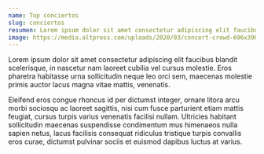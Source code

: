 ```yaml
---
name: Top conciertos
slug: conciertos
resumen: Lorem ipsum dolor sit amet consectetur adipiscing elit faucibus blandit scelerisque, in nascetur nam laoreet cubilia vel cursus molestie. Eros pharetra habitasse urna sollicitudin neque leo orci sem,
image: https://media.altpress.com/uploads/2020/03/concert-crowd-696x398.jpeg
---
```


Lorem ipsum dolor sit amet consectetur adipiscing elit faucibus blandit scelerisque, in nascetur nam laoreet cubilia vel cursus molestie. Eros pharetra habitasse urna sollicitudin neque leo orci sem, maecenas molestie primis auctor lacus magna vitae mattis, venenatis.

<!--more-->

Eleifend eros congue rhoncus id per dictumst integer, ornare litora arcu morbi sociosqu ac laoreet sagittis, nisi cum fusce parturient etiam mattis feugiat, cursus turpis varius venenatis facilisi nullam. Ultricies habitant sollicitudin maecenas suspendisse condimentum mus himenaeos nulla sapien netus, lacus facilisis consequat ridiculus tristique turpis convallis eros curae, dictumst pulvinar sociis et euismod dapibus luctus at varius.
